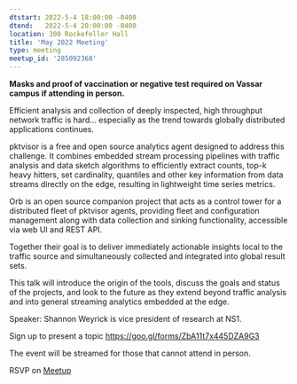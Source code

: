 ```yaml
---
dtstart: 2022-5-4 18:00:00 -0400
dtend:   2022-5-4 20:00:00 -0400
location: 300 Rockefeller Hall
title: 'May 2022 Meeting'
type: meeting
meetup_id: '285092368'
---
```

**Masks and proof of vaccination or negative test required on Vassar campus if attending in person.**

Efficient analysis and collection of deeply inspected, high throughput network traffic is hard… especially as the trend towards globally distributed applications continues.

pktvisor is a free and open source analytics agent designed to address this challenge. It combines embedded stream processing pipelines with traffic analysis and data sketch algorithms to efficiently extract counts, top-k heavy hitters, set cardinality, quantiles and other key information from data streams directly on the edge, resulting in lightweight time series metrics.

Orb is an open source companion project that acts as a control tower for a distributed fleet of pktvisor agents, providing fleet and configuration management along with data collection and sinking functionality, accessible via web UI and REST API.

Together their goal is to deliver immediately actionable insights local to the traffic source and simultaneously collected and integrated into global result sets.

This talk will introduce the origin of the tools, discuss the goals and status of the projects, and look to the future as they extend beyond traffic analysis and into general streaming analytics embedded at the edge.

Speaker:
Shannon Weyrick is vice president of research at NS1.

Sign up to present a topic https://goo.gl/forms/ZbA11t7x445DZA9G3

The event will be streamed for those that cannot attend in person.


RSVP on [Meetup](https://www.meetup.com/hvopen/events/285092368/)
